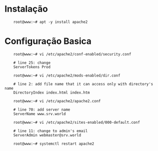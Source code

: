 # Instalação 

        root@www:~# apt -y install apache2
    
# Configuração Basica   
    
        root@www:~# vi /etc/apache2/conf-enabled/security.conf

        # line 25: change
        ServerTokens Prod
        
        root@www:~# vi /etc/apache2/mods-enabled/dir.conf
        
        # line 2: add file name that it can access only with directory's name
        DirectoryIndex index.html index.htm
        
        root@www:~# vi /etc/apache2/apache2.conf
        
        # line 70: add server name
        ServerName www.srv.world
        
        root@www:~# vi /etc/apache2/sites-enabled/000-default.conf
        
        # line 11: change to admin's email
        ServerAdmin webmaster@srv.world
        
        root@www:~# systemctl restart apache2